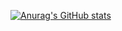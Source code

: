 [![Anurag's GitHub stats](https://github-readme-stats.vercel.app/api?username=albinronnkvist)](https://github.com/anuraghazra/github-readme-stats)

